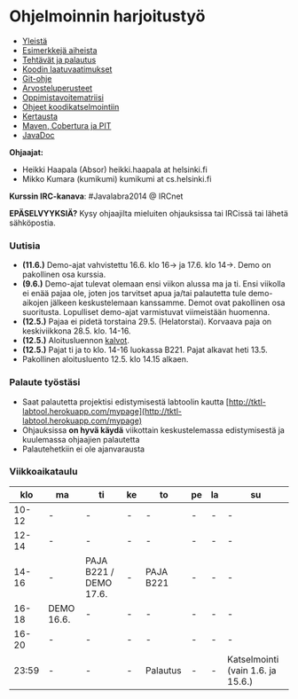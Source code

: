 ﻿# Ohjelmoinnin harjoitustyö

* [Yleistä](ohjeet/Yleistä.md)
* [Esimerkkejä aiheista](ohjeet/Esimerkkejä-aiheista.md)
* [Tehtävät ja palautus](ohjeet/Tehtävät-ja-palautus.md)
* [Koodin laatuvaatimukset](ohjeet/Koodin-laatuvaatimukset.md)
* [Git-ohje](ohjeet/Git-ohje.md)
* [Arvosteluperusteet](ohjeet/Arvosteluperusteet.md)
* [Oppimistavoitematriisi](http://www.cs.helsinki.fi/courses/58160/matriisi)
* [Ohjeet koodikatselmointiin](ohjeet/Koodikatselmointi.md)
* [Kertausta](ohjeet/Kertausta.md)
* [Maven, Cobertura ja PIT](ohjeet/Maven-Cobertura-ja-PIT.md)
* [JavaDoc](ohjeet/JavaDoc.md)

**Ohjaajat:**
* Heikki Haapala (Absor) heikki.haapala at helsinki.fi
* Mikko Kumara (kumikumi) kumikumi at cs.helsinki.fi

**Kurssin IRC-kanava**: 
\#Javalabra2014 @ IRCnet

**EPÄSELVYYKSIÄ?** Kysy ohjaajilta mieluiten ohjauksissa tai IRCissä tai lähetä sähköpostia.

### Uutisia

* **(11.6.)** Demo-ajat vahvistettu 16.6. klo 16-> ja 17.6. klo 14->. Demo on pakollinen osa kurssia.
* **(9.6.)** Demo-ajat tulevat olemaan ensi viikon alussa ma ja ti. Ensi viikolla ei enää pajaa ole, joten jos tarvitset apua ja/tai palautetta tule demo-aikojen jälkeen keskustelemaan kanssamme. Demot ovat pakollinen osa suoritusta. Lopulliset demo-ajat varmistuvat viimeistään huomenna.
* **(12.5.)** Pajaa ei pidetä torstaina 29.5. (Helatorstai). Korvaava paja on keskiviikkona 28.5. klo. 14-16.
* **(12.5.)** Aloitusluennon [kalvot](kalvot/aloitusluento.md).
* **(12.5.)** Pajat ti ja to klo. 14-16 luokassa B221. Pajat alkavat heti 13.5.
* Pakollinen aloitusluento 12.5. klo 14.15 alkaen.

### Palaute työstäsi

* Saat palautetta projektisi edistymisestä labtoolin kautta [http://tktl-labtool.herokuapp.com/mypage](http://tktl-labtool.herokuapp.com/mypage)
* Ohjauksissa **on hyvä käydä** viikottain keskustelemassa edistymisestä ja kuulemassa ohjaajien palautetta
* Palautehetkiin ei ole ajanvarausta

### Viikkoaikataulu


| klo | ma | ti | ke | to | pe | la | su |
| --- | --- | --- | --- | --- | --- | --- | --- |
| 10-12 |  -  |  -  |  -  |  -  |  -  |  -  |  -  |
| 12-14 |  -  |  -  |  -  |  -  |  -  |  -  |  -  |
| 14-16 |  -  |  PAJA B221 /  DEMO 17.6. | - |  PAJA B221 |  -  |  -  |  -  |
| 16-18 |  DEMO 16.6. |  -  |  -  |  -  |  -  |  -  |  -  |
| 16-20 |  -  |  -  |  -  |  -  |  -  |  -  |  -  |
| 23:59 |  -  |  -  |  -  |  Palautus  |  -  |  -  |  Katselmointi (vain 1.6. ja 15.6.)  |
